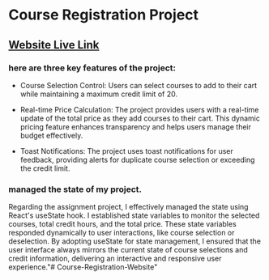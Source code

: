 # Course Registration Project

## [Website Live Link](https://hero-assingment-07.netlify.app/) 

### here are three key features of the project:

- Course Selection Control: Users can select courses to add to their cart while maintaining a maximum credit limit of 20.

- Real-time Price Calculation: The project provides users with a real-time update of the total price as they add courses to their cart. This dynamic pricing feature enhances transparency and helps users manage their budget effectively.

- Toast Notifications: The project uses toast notifications for user feedback, providing alerts for duplicate course selection or exceeding the credit limit.

### managed the state of my project.
Regarding the assignment project, I effectively managed the state using React's useState hook. I established state variables to monitor the selected courses, total credit hours, and the total price. These state variables responded dynamically to user interactions, like course selection or deselection. By adopting useState for state management, I ensured that the user interface always mirrors the current state of course selections and credit information, delivering an interactive and responsive user experience."# Course-Registration-Website" 
